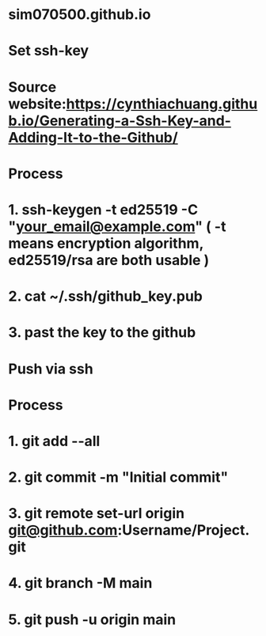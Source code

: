 # sim070500.github.io

# Set ssh-key
# Source website:https://cynthiachuang.github.io/Generating-a-Ssh-Key-and-Adding-It-to-the-Github/
# Process
# 1. ssh-keygen -t ed25519 -C "your_email@example.com" ( -t means encryption algorithm, ed25519/rsa are both usable )
# 2. cat ~/.ssh/github_key.pub 
# 3. past the key to the github

# Push via ssh
# Process
# 1. git add --all
# 2. git commit -m "Initial commit"
# 3. git remote set-url origin git@github.com:Username/Project.git 
# 4. git branch -M main
# 5. git push -u origin main 
